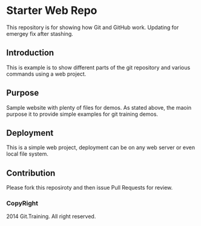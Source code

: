 # Starter Web Repo

This repository is for showing how Git and GitHub work. 
Updating for emergey fix after stashing.
## Introduction
This is example is to show different parts of the git repository and various commands using a web project.

## Purpose

Sample website with plenty of files for demos.
As stated above, the maoin purpose it to provide simple examples for git training demos.

## Deployment
This is a simple web project, deployment can be on any web server or even local file system.

## Contribution
Please fork this reposiroty and then issue Pull Requests for review.

### CopyRight
2014 Git.Training. All right reserved.
